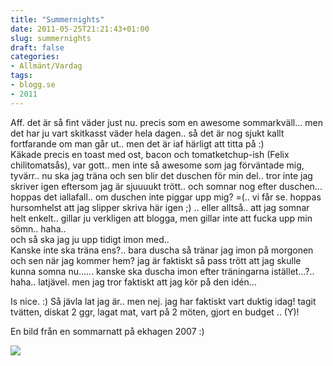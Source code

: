```yaml
---
title: "Summernights"
date: 2011-05-25T21:21:43+01:00
slug: summernights
draft: false
categories:
- Allmänt/Vardag
tags:
- blogg.se
- 2011
---
```

Aff. det är så fint väder just nu. precis som en awesome sommarkväll... men det har ju vart skitkasst väder hela dagen.. så det är nog sjukt kallt fortfarande om man går ut.. men det är iaf härligt att titta på :)  
Käkade precis en toast med ost, bacon och tomatketchup-ish (Felix chilitomatsås), var gott.. men inte så awesome som jag förväntade mig, tyvärr.. nu ska jag träna och sen blir det duschen för min del.. tror inte jag skriver igen eftersom jag är sjuuuukt trött.. och somnar nog efter duschen... hoppas det iallafall.. om duschen inte piggar upp mig? =(.. vi får se. hoppas hursomhelst att jag slipper skriva här igen ;) .. eller alltså.. att jag somnar helt enkelt.. gillar ju verkligen att blogga, men gillar inte att fucka upp min sömn.. haha..  
och så ska jag ju upp tidigt imon med..  
Kanske inte ska träna ens?.. bara duscha så tränar jag imon på morgonen och sen när jag kommer hem? jag är faktiskt så pass trött att jag skulle kunna somna nu...... kanske ska duscha imon efter träningarna istället...?.. haha.. latjävel. men jag tror faktiskt att jag kör på den idén...  
  
Is nice. :) Så jävla lat jag är.. men nej. jag har faktiskt vart duktig idag! tagit tvätten, diskat 2 ggr, lagat mat, vart på 2 möten, gjort en budget .. (Y)!  
  
En bild från en sommarnatt på ekhagen 2007 :)  
  
![](/assets/images/blogg.se/electricity15juli07_149622912.jpg)